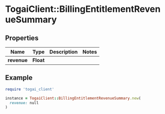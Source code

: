 # TogaiClient::BillingEntitlementRevenueSummary

## Properties

| Name | Type | Description | Notes |
| ---- | ---- | ----------- | ----- |
| **revenue** | **Float** |  |  |

## Example

```ruby
require 'togai_client'

instance = TogaiClient::BillingEntitlementRevenueSummary.new(
  revenue: null
)
```

